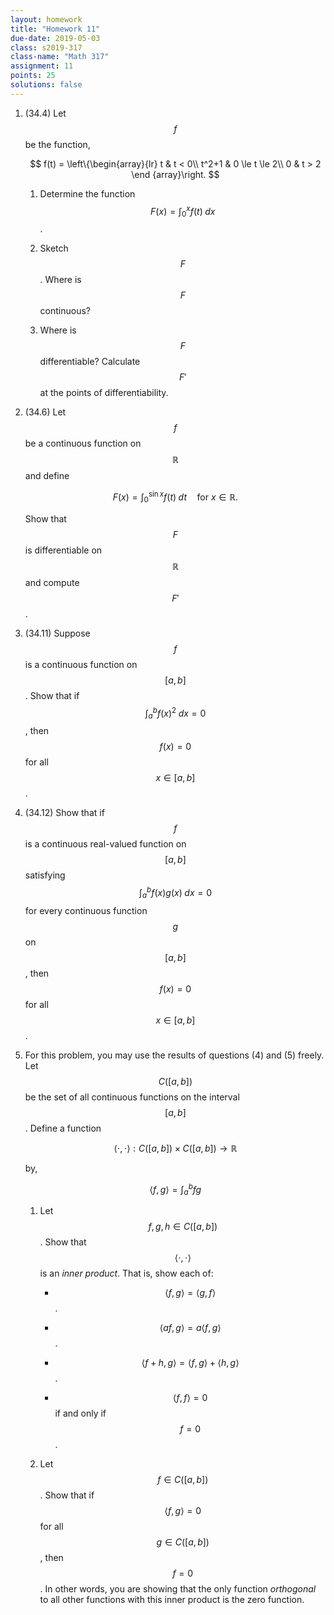 ```yaml
---
layout: homework
title: "Homework 11"
due-date: 2019-05-03
class: s2019-317
class-name: "Math 317"
assignment: 11
points: 25
solutions: false
---
```


1.  (34.4) Let $$f$$ be the function,

    $$
    f(t) = \left\{\begin{array}{lr}
    t & t < 0\\
    t^2+1 & 0 \le t \le 2\\
    0 & t > 2 \end
    {array}\right.
    $$
    
    1.  Determine the function $$F(x) = \int_0^x f(t)\; dx$$.
    
    2.  Sketch $$F$$. Where is $$F$$ continuous?
    
    3.  Where is $$F$$ differentiable? Calculate $$F'$$ at the points of differentiability.
    
2.  (34.6) Let $$f$$ be a continuous function on $$\mathbb R$$ and define

    $$
    F(x) = \int_0^{\sin x}{f(t)\; dt}\quad\textrm{for } x \in \mathbb R.
    $$
    
    Show that $$F$$ is differentiable on $$\mathbb R$$ and compute $$F'$$.

3.  (34.11) Suppose $$f$$ is a continuous function on $$[a, b]$$. Show that if
    $$\int_a^b{f(x)^2\; dx} = 0$$, then $$f(x) = 0$$ for all $$x \in [a, b]$$.

4.  (34.12) Show that if $$f$$ is a continuous real-valued function on $$[a,
    b]$$ satisfying $$\int_a^b{f(x)g(x)\; dx} = 0$$ for every continuous
    function $$g$$ on $$[a, b]$$, then $$f(x) = 0$$ for all $$x \in [a, b]$$.

5.  For this problem, you may use the results of questions (4) and (5) freely.
    Let $$C([a, b])$$ be the set of all continuous functions on the interval
    $$[a, b]$$. Define a function 
    
    $$
    \langle \cdot, \cdot \rangle: C([a, b])
    \times C([a, b]) \to \mathbb R
    $$
    
    by,
    
    $$
    \langle f, g \rangle = \int_a^b{fg}
    $$
    
    1.  Let $$f, g, h \in C([a,b])$$. Show that $$\langle \cdot, \cdot \rangle$$
        is an *inner product*. That is, show each of:
        
        +  $$\langle f,g \rangle = \langle g,f \rangle$$.
        
        +  $$\langle af,g \rangle = a\langle f,g \rangle$$.
        
        +  $$\langle f+h,g \rangle = \langle f,g \rangle + \langle h, g\rangle$$.
        
        +  $$\langle f, f\rangle = 0$$ if and only if $$f = 0$$.
        
    2.  Let $$f \in C([a,b])$$. Show that if $$\langle f, g \rangle = 0$$ for
        all $$g \in C([a,b])$$, then $$f = 0$$. In other words, you are showing
        that the only function *orthogonal* to all other functions with this
        inner product is the zero function.

